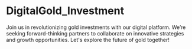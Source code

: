 # DigitalGold_Investment
Join us in revolutionizing gold investments with our digital platform. We’re seeking forward-thinking partners to collaborate on innovative strategies and growth opportunities. Let's explore the future of gold together!
